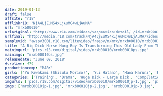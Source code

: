 ```yaml
---
date: 2019-01-13
draft: false
affsite: "r18"
afflinkr18: "NjA4LjEuMS4xLjAuMC4wLjAuMA"
url: "mrxb00010"
urloriginal: "http://www.r18.com/videos/vod/movies/detail/-/id=mrxb00010"
urlfinal: "http://media.r18.com/track/NjA4LjEuMS4xLjAuMC4wLjAuMA/videos/vod/movies/detail/-/id=mrxb00010"
samplevid: "awspv3001.r18.com/litevideo/freepv/m/mrx/mrxb00010/mrxb00010_dmb_w.mp4"
title: "A Big Dick Horse Hung Boy Is Transforming This Old Lady From The Neighborhood Into A Maso Slut Total Pleasure Greatest Hits Collection 8 Hours"
mainimgurl: "pics.r18.com/digital/video/mrxb00010/mrxb00010ps.jpg"
mainimgs: "mrxb00010ps.jpg"
releasedate: "June 09, 2018"
duration: 479
productioncomp: "MARX"
girls: ['Yu Kawakami (Shizuku Morino)', 'Yui Hatano', 'Hana Haruna', 'Rena Fukiishi']
categories: ['Training', 'Drama', 'Huge Dick - Large Dick', 'Compilation', 'Over 4 Hours']
imgurls: ['pics.r18.com/digital/video/mrxb00010/mrxb00010jp-1.jpg', 'pics.r18.com/digital/video/mrxb00010/mrxb00010jp-2.jpg', 'pics.r18.com/digital/video/mrxb00010/mrxb00010jp-3.jpg', 'pics.r18.com/digital/video/mrxb00010/mrxb00010jp-4.jpg', 'pics.r18.com/digital/video/mrxb00010/mrxb00010jp-5.jpg', 'pics.r18.com/digital/video/mrxb00010/mrxb00010jp-6.jpg', 'pics.r18.com/digital/video/mrxb00010/mrxb00010jp-7.jpg', 'pics.r18.com/digital/video/mrxb00010/mrxb00010jp-8.jpg', 'pics.r18.com/digital/video/mrxb00010/mrxb00010jp-9.jpg', 'pics.r18.com/digital/video/mrxb00010/mrxb00010jp-10.jpg', 'pics.r18.com/digital/video/mrxb00010/mrxb00010jp-11.jpg', 'pics.r18.com/digital/video/mrxb00010/mrxb00010jp-12.jpg', 'pics.r18.com/digital/video/mrxb00010/mrxb00010jp-13.jpg', 'pics.r18.com/digital/video/mrxb00010/mrxb00010jp-14.jpg', 'pics.r18.com/digital/video/mrxb00010/mrxb00010jp-15.jpg', 'pics.r18.com/digital/video/mrxb00010/mrxb00010jp-16.jpg', 'pics.r18.com/digital/video/mrxb00010/mrxb00010jp-17.jpg', 'pics.r18.com/digital/video/mrxb00010/mrxb00010jp-18.jpg', 'pics.r18.com/digital/video/mrxb00010/mrxb00010jp-19.jpg', 'pics.r18.com/digital/video/mrxb00010/mrxb00010jp-20.jpg']
imgs: ['mrxb00010jp-1.jpg', 'mrxb00010jp-2.jpg', 'mrxb00010jp-3.jpg', 'mrxb00010jp-4.jpg', 'mrxb00010jp-5.jpg', 'mrxb00010jp-6.jpg', 'mrxb00010jp-7.jpg', 'mrxb00010jp-8.jpg', 'mrxb00010jp-9.jpg', 'mrxb00010jp-10.jpg', 'mrxb00010jp-11.jpg', 'mrxb00010jp-12.jpg', 'mrxb00010jp-13.jpg', 'mrxb00010jp-14.jpg', 'mrxb00010jp-15.jpg', 'mrxb00010jp-16.jpg', 'mrxb00010jp-17.jpg', 'mrxb00010jp-18.jpg', 'mrxb00010jp-19.jpg', 'mrxb00010jp-20.jpg']
---
```

